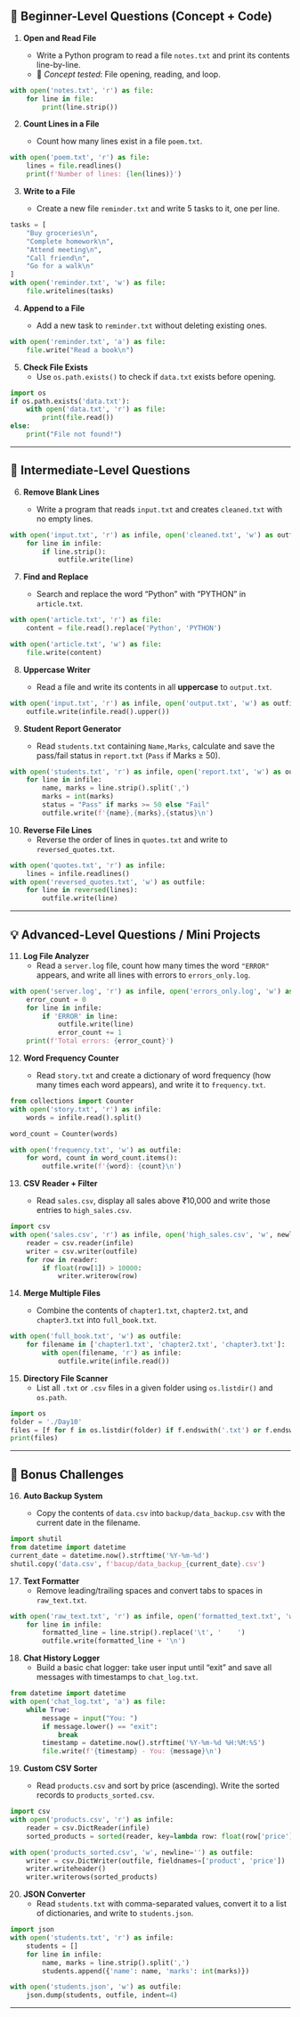 ## 🔰 **Beginner-Level Questions (Concept + Code)**

1. **Open and Read File**

   - Write a Python program to read a file `notes.txt` and print its contents line-by-line.
   - 📌 _Concept tested_: File opening, reading, and loop.

```python
with open('notes.txt', 'r') as file:
    for line in file:
        print(line.strip())
```

2. **Count Lines in a File**

   - Count how many lines exist in a file `poem.txt`.
```python
with open('poem.txt', 'r') as file:
    lines = file.readlines()
    print(f'Number of lines: {len(lines)}')

```

3. **Write to a File**

   - Create a new file `reminder.txt` and write 5 tasks to it, one per line.
```python
tasks = [
    "Buy groceries\n",
    "Complete homework\n",
    "Attend meeting\n",
    "Call friend\n",
    "Go for a walk\n"
]
with open('reminder.txt', 'w') as file:
    file.writelines(tasks)
```

4. **Append to a File**

   - Add a new task to `reminder.txt` without deleting existing ones.

```python
with open('reminder.txt', 'a') as file:
    file.write("Read a book\n")
```

5. **Check File Exists**
   - Use `os.path.exists()` to check if `data.txt` exists before opening.
```python
import os
if os.path.exists('data.txt'):
    with open('data.txt', 'r') as file:
        print(file.read())
else:
    print("File not found!")

```
---

## 🧪 **Intermediate-Level Questions**

6. **Remove Blank Lines**

   - Write a program that reads `input.txt` and creates `cleaned.txt` with no empty lines.

```python
with open('input.txt', 'r') as infile, open('cleaned.txt', 'w') as outfile:
    for line in infile:
        if line.strip():
            outfile.write(line)
```

7. **Find and Replace**

   - Search and replace the word “Python” with “PYTHON” in `article.txt`.

```python
with open('article.txt', 'r') as file:
    content = file.read().replace('Python', 'PYTHON')

with open('article.txt', 'w') as file:
    file.write(content)

```
8. **Uppercase Writer**

   - Read a file and write its contents in all **uppercase** to `output.txt`.

```python
with open('input.txt', 'r') as infile, open('output.txt', 'w') as outfile:
    outfile.write(infile.read().upper())

```

9. **Student Report Generator**

   - Read `students.txt` containing `Name,Marks`, calculate and save the pass/fail status in `report.txt` (`Pass` if Marks ≥ 50).
```python
with open('students.txt', 'r') as infile, open('report.txt', 'w') as outfile:
    for line in infile:
        name, marks = line.strip().split(',')
        marks = int(marks)
        status = "Pass" if marks >= 50 else "Fail"
        outfile.write(f'{name},{marks},{status}\n')

```

10. **Reverse File Lines**
    - Reverse the order of lines in `quotes.txt` and write to `reversed_quotes.txt`.
```python
with open('quotes.txt', 'r') as infile:
    lines = infile.readlines()
with open('reversed_quotes.txt', 'w') as outfile:
    for line in reversed(lines):
        outfile.write(line)
```

---

## 💡 **Advanced-Level Questions / Mini Projects**

11. **Log File Analyzer**
    - Read a `server.log` file, count how many times the word `"ERROR"` appears, and write all lines with errors to `errors_only.log`.

```python
with open('server.log', 'r') as infile, open('errors_only.log', 'w') as outfile:
    error_count = 0
    for line in infile:
        if 'ERROR' in line:
            outfile.write(line)
            error_count += 1
    print(f'Total errors: {error_count}')

```

12. **Word Frequency Counter**

    - Read `story.txt` and create a dictionary of word frequency (how many times each word appears), and write it to `frequency.txt`.
```python
from collections import Counter
with open('story.txt', 'r') as infile:
    words = infile.read().split()

word_count = Counter(words)

with open('frequency.txt', 'w') as outfile:
    for word, count in word_count.items():
        outfile.write(f'{word}: {count}\n')

```
13. **CSV Reader + Filter**

    - Read `sales.csv`, display all sales above ₹10,000 and write those entries to `high_sales.csv`.
```python
import csv
with open('sales.csv', 'r') as infile, open('high_sales.csv', 'w', newline='') as outfile:
    reader = csv.reader(infile)
    writer = csv.writer(outfile)
    for row in reader:
        if float(row[1]) > 10000: 
            writer.writerow(row)

```
14. **Merge Multiple Files**

    - Combine the contents of `chapter1.txt`, `chapter2.txt`, and `chapter3.txt` into `full_book.txt`.

```python
with open('full_book.txt', 'w') as outfile:
    for filename in ['chapter1.txt', 'chapter2.txt', 'chapter3.txt']:
        with open(filename, 'r') as infile:
            outfile.write(infile.read())
```
15. **Directory File Scanner**
    - List all `.txt` or `.csv` files in a given folder using `os.listdir()` and `os.path`.
```python
import os
folder = './Day10'
files = [f for f in os.listdir(folder) if f.endswith('.txt') or f.endswith('.csv')]
print(files)

```
---

## 🚀 **Bonus Challenges**

16. **Auto Backup System**

    - Copy the contents of `data.csv` into `backup/data_backup.csv` with the current date in the filename.
```python
import shutil
from datetime import datetime
current_date = datetime.now().strftime('%Y-%m-%d')
shutil.copy('data.csv', f'bacup/data_backup_{current_date}.csv')
```

17. **Text Formatter**
    - Remove leading/trailing spaces and convert tabs to spaces in `raw_text.txt`.

```python
with open('raw_text.txt', 'r') as infile, open('formatted_text.txt', 'w') as outfile:
    for line in infile:
        formatted_line = line.strip().replace('\t', '    ')
        outfile.write(formatted_line + '\n')
```


18. **Chat History Logger**
    - Build a basic chat logger: take user input until “exit” and save all messages with timestamps to `chat_log.txt`.
```python
from datetime import datetime
with open('chat_log.txt', 'a') as file:
    while True:
        message = input("You: ")
        if message.lower() == "exit":
            break
        timestamp = datetime.now().strftime('%Y-%m-%d %H:%M:%S')
        file.write(f'{timestamp} - You: {message}\n')

```
19. **Custom CSV Sorter**

    - Read `products.csv` and sort by price (ascending). Write the sorted records to `products_sorted.csv`.
```python
import csv
with open('products.csv', 'r') as infile:
    reader = csv.DictReader(infile)
    sorted_products = sorted(reader, key=lambda row: float(row['price']))

with open('products_sorted.csv', 'w', newline='') as outfile:
    writer = csv.DictWriter(outfile, fieldnames=['product', 'price'])
    writer.writeheader()
    writer.writerows(sorted_products)

```
20. **JSON Converter**
    - Read `students.txt` with comma-separated values, convert it to a list of dictionaries, and write to `students.json`.
```python
import json
with open('students.txt', 'r') as infile:
    students = []
    for line in infile:
        name, marks = line.strip().split(',')
        students.append({'name': name, 'marks': int(marks)})

with open('students.json', 'w') as outfile:
    json.dump(students, outfile, indent=4)
```

---